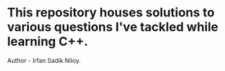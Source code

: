 # This repository houses solutions to various questions I've tackled while learning C++.
Author - Irfan Sadik Niloy.

